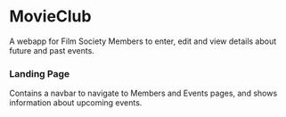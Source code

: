 # MovieClub
A webapp for Film Society Members to enter, edit and view details about future and past events.

### Landing Page
Contains a navbar to navigate to Members and Events pages, and shows information about upcoming events.
